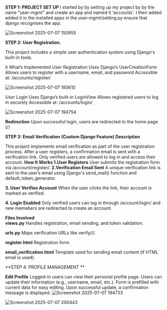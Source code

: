 
**STEP 1: PROJECT SET UP**
  I started by by setting up my project by by the name "user-mgmt" and create an app and named it 'accounts'. 
  I then added added it in the installed apps in the user-mgmt/setting.py ensure that django recognises the app.
  
  ![Screenshot 2025-07-07 150955](https://github.com/user-attachments/assets/54b7c5bf-05e5-4b22-8637-3cf51dee7f6a)


**STEP 2: User Registration.**

This project includes a simple user authentication system using Django's built-in tools.

it What’s Implemented
User Registration
Uses Django’s UserCreationForm
Allows users to register with a username, email, and password
Accessible at: /accounts/register/

![Screenshot 2025-07-07 193610](https://github.com/user-attachments/assets/ad09a7ec-8482-473f-8e91-181c3f70ec00)


_User Login_
Uses Django’s built-in LoginView
Allows registered users to log in securely
Accessible at: /accounts/login/

![Screenshot 2025-07-07 194754](https://github.com/user-attachments/assets/459444f6-3b42-49a0-91b2-c02ec12b51e6)



**Redirection**
Upon successful login, users are redirected to the home page (/)



**STEP 3: Email Verification (Custom Django Feature)
Description**

This project implements email verification as part of the user registration process. After a user registers, a confirmation email is sent with a verification link. Only verified users are allowed to log in and access their account.
**How It Works
1.User Registers**
User submits the registration form via /account/register/.
**2.Verification Email Sent**
A unique verification link is sent to the user’s email using Django's send_mail() function and default_token_generator.

**3. User Verifies Account**
When the user clicks the link, their account is marked as verified.

**4. Login Enabled**
Only verified users can log in through /account/login/ and new memebers are redirected to create an account.
  
  **Files Involved**    
**views.py**
Handles registration, email sending, and token validation.

**urls.py**
Maps verification URLs like verify/<uidb64>/<token>/.

**register.html**
Registration form.

**email_verification.html**
Template used for sending email content (if HTML email is used).


**STEP 4: PROFILE MANAGEMENT **

**Edit Profile**
Logged-in users can view their personal profile page.
Users can update their information (e.g., username, email, etc.).
Form is prefilled with current data for easy editing.
Upon successful update, a confirmation message is displayed.
![Screenshot 2025-07-07 194733](https://github.com/user-attachments/assets/3db18174-ddfa-4202-b0b2-37f143fe871d)


![Screenshot 2025-07-07 200443](https://github.com/user-attachments/assets/40c2e487-31be-4d8a-ad67-8a8018c8e3b3)






